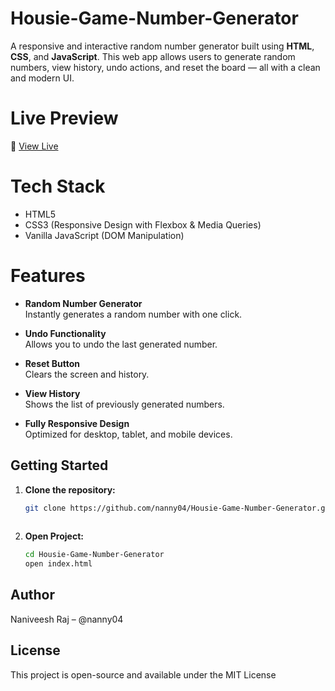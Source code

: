 # Housie-Game-Number-Generator

A responsive and interactive random number generator built using **HTML**, **CSS**, and **JavaScript**. This web app allows users to generate random numbers, view history, undo actions, and reset the board — all with a clean and modern UI.

# Live Preview
🔗 [View Live](https://nanny04.github.io/Housie-Game-Number-Generator/)

# Tech Stack

- HTML5
- CSS3 (Responsive Design with Flexbox & Media Queries)
- Vanilla JavaScript (DOM Manipulation)

# Features

- **Random Number Generator**  
  Instantly generates a random number with one click.

- **Undo Functionality**  
  Allows you to undo the last generated number.

- **Reset Button**  
  Clears the screen and history.

- **View History**  
  Shows the list of previously generated numbers.

- **Fully Responsive Design**  
  Optimized for desktop, tablet, and mobile devices.


## Getting Started
1. **Clone the repository:**
   ```bash
   git clone https://github.com/nanny04/Housie-Game-Number-Generator.git
 
2. **Open Project:**
   ```bash
   cd Housie-Game-Number-Generator
   open index.html

## Author
   Naniveesh Raj – @nanny04

## License
   This project is open-source and available under the MIT License
